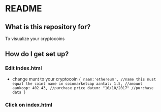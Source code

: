 # README #

## What is this repository for? ##

To visualize your cryptocoins

## How do I get set up? ##

### Edit index.html ###
- change munt to your cryptocoin
		```
        {
            	naam:'ethereum', //name this must equal the coint name in coinmarketcap
                aantal: 1.5, //amount
                aankoop: 402.43, //purchase price
                datum: "10/10/2017" //purchase data
        }
        ```
### Click on index.html ###
